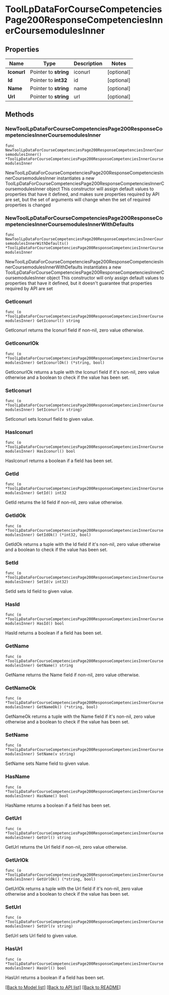 # ToolLpDataForCourseCompetenciesPage200ResponseCompetenciesInnerCoursemodulesInner

## Properties

Name | Type | Description | Notes
------------ | ------------- | ------------- | -------------
**Iconurl** | Pointer to **string** | iconurl | [optional] 
**Id** | Pointer to **int32** | id | [optional] 
**Name** | Pointer to **string** | name | [optional] 
**Url** | Pointer to **string** | url | [optional] 

## Methods

### NewToolLpDataForCourseCompetenciesPage200ResponseCompetenciesInnerCoursemodulesInner

`func NewToolLpDataForCourseCompetenciesPage200ResponseCompetenciesInnerCoursemodulesInner() *ToolLpDataForCourseCompetenciesPage200ResponseCompetenciesInnerCoursemodulesInner`

NewToolLpDataForCourseCompetenciesPage200ResponseCompetenciesInnerCoursemodulesInner instantiates a new ToolLpDataForCourseCompetenciesPage200ResponseCompetenciesInnerCoursemodulesInner object
This constructor will assign default values to properties that have it defined,
and makes sure properties required by API are set, but the set of arguments
will change when the set of required properties is changed

### NewToolLpDataForCourseCompetenciesPage200ResponseCompetenciesInnerCoursemodulesInnerWithDefaults

`func NewToolLpDataForCourseCompetenciesPage200ResponseCompetenciesInnerCoursemodulesInnerWithDefaults() *ToolLpDataForCourseCompetenciesPage200ResponseCompetenciesInnerCoursemodulesInner`

NewToolLpDataForCourseCompetenciesPage200ResponseCompetenciesInnerCoursemodulesInnerWithDefaults instantiates a new ToolLpDataForCourseCompetenciesPage200ResponseCompetenciesInnerCoursemodulesInner object
This constructor will only assign default values to properties that have it defined,
but it doesn't guarantee that properties required by API are set

### GetIconurl

`func (o *ToolLpDataForCourseCompetenciesPage200ResponseCompetenciesInnerCoursemodulesInner) GetIconurl() string`

GetIconurl returns the Iconurl field if non-nil, zero value otherwise.

### GetIconurlOk

`func (o *ToolLpDataForCourseCompetenciesPage200ResponseCompetenciesInnerCoursemodulesInner) GetIconurlOk() (*string, bool)`

GetIconurlOk returns a tuple with the Iconurl field if it's non-nil, zero value otherwise
and a boolean to check if the value has been set.

### SetIconurl

`func (o *ToolLpDataForCourseCompetenciesPage200ResponseCompetenciesInnerCoursemodulesInner) SetIconurl(v string)`

SetIconurl sets Iconurl field to given value.

### HasIconurl

`func (o *ToolLpDataForCourseCompetenciesPage200ResponseCompetenciesInnerCoursemodulesInner) HasIconurl() bool`

HasIconurl returns a boolean if a field has been set.

### GetId

`func (o *ToolLpDataForCourseCompetenciesPage200ResponseCompetenciesInnerCoursemodulesInner) GetId() int32`

GetId returns the Id field if non-nil, zero value otherwise.

### GetIdOk

`func (o *ToolLpDataForCourseCompetenciesPage200ResponseCompetenciesInnerCoursemodulesInner) GetIdOk() (*int32, bool)`

GetIdOk returns a tuple with the Id field if it's non-nil, zero value otherwise
and a boolean to check if the value has been set.

### SetId

`func (o *ToolLpDataForCourseCompetenciesPage200ResponseCompetenciesInnerCoursemodulesInner) SetId(v int32)`

SetId sets Id field to given value.

### HasId

`func (o *ToolLpDataForCourseCompetenciesPage200ResponseCompetenciesInnerCoursemodulesInner) HasId() bool`

HasId returns a boolean if a field has been set.

### GetName

`func (o *ToolLpDataForCourseCompetenciesPage200ResponseCompetenciesInnerCoursemodulesInner) GetName() string`

GetName returns the Name field if non-nil, zero value otherwise.

### GetNameOk

`func (o *ToolLpDataForCourseCompetenciesPage200ResponseCompetenciesInnerCoursemodulesInner) GetNameOk() (*string, bool)`

GetNameOk returns a tuple with the Name field if it's non-nil, zero value otherwise
and a boolean to check if the value has been set.

### SetName

`func (o *ToolLpDataForCourseCompetenciesPage200ResponseCompetenciesInnerCoursemodulesInner) SetName(v string)`

SetName sets Name field to given value.

### HasName

`func (o *ToolLpDataForCourseCompetenciesPage200ResponseCompetenciesInnerCoursemodulesInner) HasName() bool`

HasName returns a boolean if a field has been set.

### GetUrl

`func (o *ToolLpDataForCourseCompetenciesPage200ResponseCompetenciesInnerCoursemodulesInner) GetUrl() string`

GetUrl returns the Url field if non-nil, zero value otherwise.

### GetUrlOk

`func (o *ToolLpDataForCourseCompetenciesPage200ResponseCompetenciesInnerCoursemodulesInner) GetUrlOk() (*string, bool)`

GetUrlOk returns a tuple with the Url field if it's non-nil, zero value otherwise
and a boolean to check if the value has been set.

### SetUrl

`func (o *ToolLpDataForCourseCompetenciesPage200ResponseCompetenciesInnerCoursemodulesInner) SetUrl(v string)`

SetUrl sets Url field to given value.

### HasUrl

`func (o *ToolLpDataForCourseCompetenciesPage200ResponseCompetenciesInnerCoursemodulesInner) HasUrl() bool`

HasUrl returns a boolean if a field has been set.


[[Back to Model list]](../README.md#documentation-for-models) [[Back to API list]](../README.md#documentation-for-api-endpoints) [[Back to README]](../README.md)


